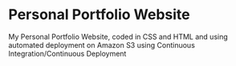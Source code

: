 # Personal Portfolio Website

My Personal Portfolio Website, coded in CSS and HTML and using automated deployment on Amazon S3 using Continuous Integration/Continuous Deployment 
